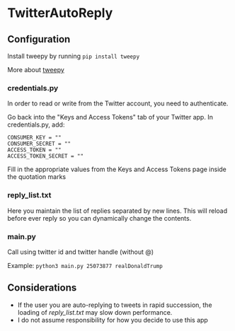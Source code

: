 # TwitterAutoReply

## Configuration
Install tweepy by running `pip install tweepy`

More about [tweepy](http://www.tweepy.org/)

### credentials.py
In order to read or write from the Twitter account, you need to authenticate.

Go back into the "Keys and Access Tokens" tab of your Twitter app. In credentials.py, add:

```
CONSUMER_KEY = ""  
CONSUMER_SECRET = ""  
ACCESS_TOKEN = ""  
ACCESS_TOKEN_SECRET = ""  
```

Fill in the appropriate values from the Keys and Access Tokens page inside the quotation marks

### reply_list.txt
Here you maintain the list of replies separated by new lines. This will reload before ever reply so you can dynamically change the contents.

### main.py
Call using twitter id and twitter handle (without @)

Example: `python3 main.py 25073877 realDonaldTrump`

## Considerations
- If the user you are auto-replying to tweets in rapid succession, the loading of *reply_list.txt* may slow down performance. 
- I do not assume responsibility for how you decide to use this app